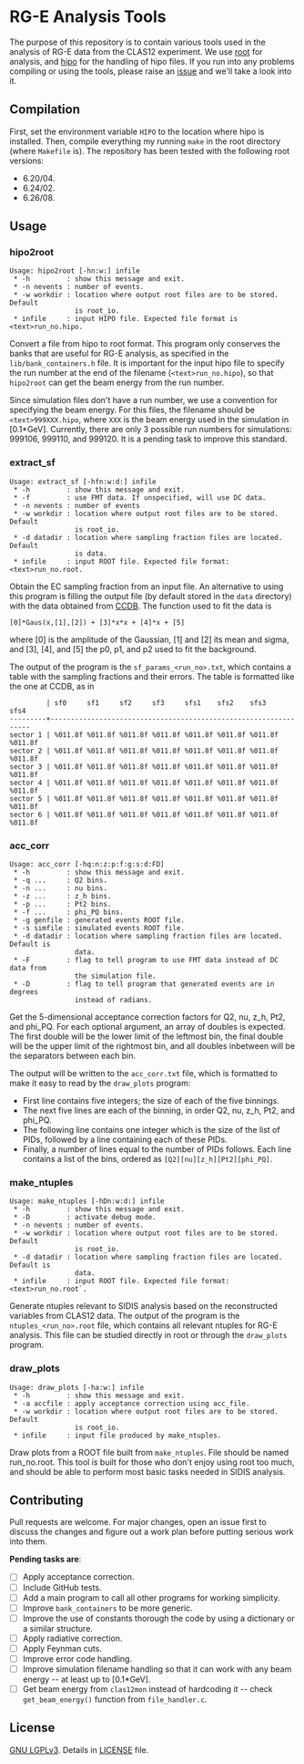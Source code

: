 # RG-E Analysis Tools
The purpose of this repository is to contain various tools used in the analysis of RG-E data from the CLAS12 experiment. We use [root](https://root.cern.ch/) for analysis, and [hipo](https://github.com/gavalian/hipo) for the handling of hipo files. If you run into any problems compiling or using the tools, please raise an [issue](https://github.com/bleaktwig/clas12-rge-analysis/issues/new) and we'll take a look into it.

## Compilation
First, set the environment variable `HIPO` to the location where hipo is installed. Then, compile everything my running `make` in the root directory (where `Makefile` is). The repository has been tested with the following root versions:
* 6.20/04.
* 6.24/02.
* 6.26/08.

## Usage
### hipo2root
```
Usage: hipo2root [-hn:w:] infile
 * -h         : show this message and exit.
 * -n nevents : number of events.
 * -w workdir : location where output root files are to be stored. Default
                is root_io.
 * infile     : input HIPO file. Expected file format is <text>run_no.hipo.
```
Convert a file from hipo to root format. This program only conserves the banks that are useful for RG-E analysis, as specified in the `lib/bank_containers.h` file. It is important for the input hipo file to specify the run number at the end of the filename (`<text>run_no.hipo`), so that `hipo2root` can get the beam energy from the run number.

Since simulation files don't have a run number, we use a convention for specifying the beam energy. For this files, the filename should be `<text>999XXX.hipo`, where `XXX` is the beam energy used in the simulation in [0.1*GeV]. Currently, there are only 3 possible run numbers for simulations: 999106, 999110, and 999120. It is a pending task to improve this standard.

### extract_sf
```
Usage: extract_sf [-hfn:w:d:] infile
 * -h         : show this message and exit.
 * -f         : use FMT data. If unspecified, will use DC data.
 * -n nevents : number of events
 * -w workdir : location where output root files are to be stored. Default
                is root_io.
 * -d datadir : location where sampling fraction files are located. Default
                is data.
 * infile     : input ROOT file. Expected file format: <text>run_no.root.
```
Obtain the EC sampling fraction from an input file. An alternative to using this program is filling the output file (by default stored in the `data` directory) with the data obtained from [CCDB](https://clasweb.jlab.org/cgi-bin/ccdb/versions?table=/calibration/eb/electron_sf). The function used to fit the data is

```
[0]*Gaus(x,[1],[2]) + [3]*x*x + [4]*x + [5]
```
where [0] is the amplitude of the Gaussian, [1] and [2] its mean and sigma, and [3], [4], and [5] the p0, p1, and p2 used to fit the background.

The output of the program is the `sf_params_<run_no>.txt`, which contains a table with the sampling fractions and their errors. The table is formatted like the one at CCDB, as in

```
         | sf0     sf1     sf2     sf3     sfs1    sfs2    sfs3    sfs4
---------+-----------------------------------------------------------------
sector 1 | %011.8f %011.8f %011.8f %011.8f %011.8f %011.8f %011.8f %011.8f
sector 2 | %011.8f %011.8f %011.8f %011.8f %011.8f %011.8f %011.8f %011.8f
sector 3 | %011.8f %011.8f %011.8f %011.8f %011.8f %011.8f %011.8f %011.8f
sector 4 | %011.8f %011.8f %011.8f %011.8f %011.8f %011.8f %011.8f %011.8f
sector 5 | %011.8f %011.8f %011.8f %011.8f %011.8f %011.8f %011.8f %011.8f
sector 6 | %011.8f %011.8f %011.8f %011.8f %011.8f %011.8f %011.8f %011.8f
```

### acc_corr
```
Usage: acc_corr [-hq:n:z:p:f:g:s:d:FD]
 * -h         : show this message and exit.
 * -q ...     : Q2 bins.
 * -n ...     : nu bins.
 * -z ...     : z_h bins.
 * -p ...     : Pt2 bins.
 * -f ...     : phi_PQ bins.
 * -g genfile : generated events ROOT file.
 * -s simfile : simulated events ROOT file.
 * -d datadir : location where sampling fraction files are located. Default is
                data.
 * -F         : flag to tell program to use FMT data instead of DC data from
                the simulation file.
 * -D         : flag to tell program that generated events are in degrees
                instead of radians.
```
Get the 5-dimensional acceptance correction factors for Q2, nu, z_h, Pt2, and phi_PQ. For each optional argument, an array of doubles is expected. The first double will be the lower limit of the leftmost bin, the final double will be the upper limit of the rightmost bin, and all doubles inbetween will be the separators between each bin.

The output will be written to the `acc_corr.txt` file, which is formatted to make it easy to read by the `draw_plots` program:
* First line contains five integers; the size of each of the five binnings.
* The next five lines are each of the binning, in order Q2, nu, z_h, Pt2, and phi_PQ.
* The following line contains one integer which is the size of the list of PIDs, followed by a line containing each of these PIDs.
* Finally, a number of lines equal to the number of PIDs follows. Each line contains a list of the bins, ordered as `[Q2][nu][z_h][Pt2][phi_PQ]`.

### make_ntuples
```
Usage: make_ntuples [-hDn:w:d:] infile
 * -h         : show this message and exit.
 * -D         : activate debug mode.
 * -n nevents : number of events.
 * -w workdir : location where output root files are to be stored. Default
                is root_io.
 * -d datadir : location where sampling fraction files are located. Default is
                data.
 * infile     : input ROOT file. Expected file format: <text>run_no.root`.
```
Generate ntuples relevant to SIDIS analysis based on the reconstructed variables from CLAS12 data. The output of the program is the `ntuples_<run_no>.root` file, which contains all relevant ntuples for RG-E analysis. This file can be studied directly in root or through the `draw_plots` program.

### draw_plots
```
Usage: draw_plots [-ha:w:] infile
 * -h         : show this message and exit.
 * -a accfile : apply acceptance correction using acc_file.
 * -w workdir : location where output root files are to be stored. Default
                is root_io.
 * infile     : input file produced by make_ntuples.
```

Draw plots from a ROOT file built from `make_ntuples`. File should be named <text>run_no.root. This tool is built for those who don't enjoy using root too much, and should be able to perform most basic tasks needed in SIDIS analysis.

## Contributing
Pull requests are welcome. For major changes, open an issue first to discuss the changes and figure out a work plan before putting serious work into them.

**Pending tasks are**:
- [ ] Apply acceptance correction.
- [ ] Include GitHub tests.
- [ ] Add a main program to call all other programs for working simplicity.
- [ ] Improve `bank_containers` to be more generic.
- [ ] Improve the use of constants thorough the code by using a dictionary or a similar structure.
- [ ] Apply radiative correction.
- [ ] Apply Feynman cuts.
- [ ] Improve error code handling.
- [ ] Improve simulation filename handling so that it can work with any beam energy -- at least up to [0.1*GeV].
- [ ] Get beam energy from `clas12mon` instead of hardcoding it -- check `get_beam_energy()` function from `file_handler.c`.

## License
[GNU LGPLv3](https://www.gnu.org/licenses/lgpl-3.0.en.html). Details in [LICENSE](/LICENSE) file.
